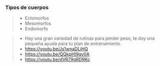 ### Tipos de cuerpos
>- Ectomorfos
>- Mesomorfos
>- Endomorfo

>- Hay una gran variedad de rutinas para perder peso, te doy una pequeña ayuda para tu plan de entrenamiento.
>- https://youtu.be/Js1wnaDLiHQ
>- https://youtu.be/QQkpHI9qv0A
>- https://youtu.be/dVR79qRDRKc